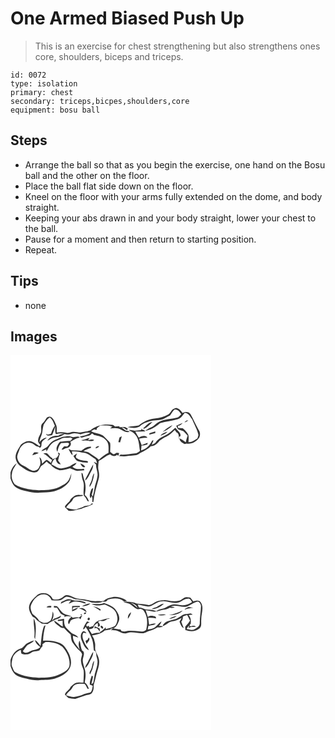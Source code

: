 # One Armed Biased Push Up
> This is an exercise for chest strengthening but also strengthens ones core, shoulders, biceps and triceps.

``` 
id: 0072 
type: isolation 
primary: chest 
secondary: triceps,bicpes,shoulders,core 
equipment: bosu ball 
``` 

## Steps

 - Arrange the ball so that as you begin the exercise, one hand on the Bosu ball and the other on the floor.
 - Place the ball flat side down on the floor.
 - Kneel on the floor with your arms fully extended on the dome, and body straight.
 - Keeping your abs drawn in and your body straight, lower your chest to the ball.
 - Pause for a moment and then return to starting position.
 - Repeat.

## Tips

 - none

## Images

<svg width="241pt" height="300" viewBox="0 0 241 225" xmlns="http://www.w3.org/2000/svg">
  <path fill="#FFF" d="M0 0h241v225H0v-77.03c1.15 3.52 2.63 7.08 5.25 9.77 3.05 2.68 7.08 3.81 10.9 4.87 6.2 1.46 12.51 3.16 18.93 2.44 5.62-.72 11.39-.09 16.9-1.6 6.56-1.62 13.02-4.86 17.33-10.19 2.67-3.21 3.44-7.45 3.78-11.49-1.43 4.27-2.74 9.02-6.49 11.89-2.72 2.02-5.78 3.54-8.84 4.98-7.44 3.34-15.77 3.32-23.76 3.47-9.86-.71-20.29-1.57-28.85-6.99-2.64-3.68-4.76-8.46-3.39-13.07.38-4.66 3.64-8.22 5.62-12.25-3.84 2.56-6.06 6.77-7.38 11.08V0m198.51 63.34c-1.73.91-3.94 1.25-5.08 2.98-1.39 1.8-2.38 4.07-4.51 5.13-4.66 2.42-9.78 4.12-15.03 4.5-7.34.79-14.39 3.63-19.98 8.48-4.5 1.03-9.24.83-13.72 2.1 5.31.69 12 2.25 16.19-2.07 3.44-3.17 8.11-4.23 12.46-5.49 5.22-1.48 11.09-.32 15.96-3.1 2.2-1.23 4.54-2.2 6.71-3.49 1.77-2.39 3.09-5.13 5.45-7.06 3.94-.46 6.16 2.76 7.92 5.74-1.57 1.4-2.83 3.38-4.95 3.96-7.19 1.92-15.07 1.46-21.74 5.12-3.47 1.73-5.79 5.14-9.44 6.57-2.59 1.03-4.97 2.51-7.21 4.17 6.83-1.01 12.91-4.87 18.05-9.32 6.97-1.94 14.22-2.79 21.21-4.71 3.92-.89 5.91-4.72 8.28-7.58 4.73 0 6.46 4.69 8.95 7.83 2.44 6.34 6.26 12.21 7.51 18.98-.3 1.31-.8 2.56-1.23 3.83-3.35 1.84-6.7 4.78-10.72 4.48.09-2.94.61-5.99-.26-8.86a22.294 22.294 0 0 0-6.68-7.82c-1.87-.05-3.73-.16-5.59-.25-.1-.87-.19-1.75-.26-2.63 2.4-.25 4.33-1.66 5.74-3.54-2.59 1.05-5.08 2.33-7.65 3.44.7 1.39 1.14 2.95 2.24 4.1 1.88 1.4 4.42 1.33 6.43 2.48 1.83 1.67 3.39 3.61 5.05 5.45-.92 2.6-1.93 5.19-2.26 7.95-2.31-1.89-4.74-3.68-7.51-4.84.04 3.74 3.6 5.3 6.35 6.89.44-.16 1.32-.47 1.77-.63 6.15 1.28 12.06-2.16 15.53-7.09 1.31-2.93 1.38-6.3-.51-9.01-3.7-6.15-6.36-12.85-9.91-19.08-2.02-3.43-6.64-3.18-9.77-1.55-1.72-3.06-4.16-5.58-7.79-6.06M42.9 75.87c-1.3 2.32-2.94 4.38-4.76 6.31-2.73 3.03-.39 7.36-1.64 10.86-1.16 2.98-3.2 5.65-3.42 8.94-.47 2.34 1.44 4.15 2.68 5.87-.37.51-.74 1.01-1.11 1.52-2.75-2.08-5.59-4.09-8.77-5.46-4.6-2.29-9.79.72-13.37 3.57-2.68 4.91-6.72 9.68-6.43 15.62.53 3.94 2.32 7.91 5.9 9.96 5.61 3.98 12.32 9.34 19.59 7.19 2.55-1.42 3.53-4.52 4.94-6.93 2.39-1.77 4.71-3.63 6.85-5.7 1.55 1.54 3.24 2.93 5.15 4.01 2.38 3.59 6.57 5.14 10.41 6.62 4.23-.17 8.41-1.25 12.46-2.48 2.86 1.09 5.6 2.55 8.6 3.22 2.9-.06 5.78-.54 8.67-.77-.14-.49-.41-1.47-.55-1.95-4.73.66-9.92 1.13-13.77-2.28 1.77-1.43 4.16-2.42 4.91-4.77-2.93.72-5.41 2.44-7.91 4.04-3.01 1.17-6.19 1.94-9.37 2.52-4.79.83-8.63-2.71-12.76-4.44.84-2.98 2.28-5.77 4.77-7.7.79 3.35 1.99 7.67 6.32 7.34-.99-1.49-2.08-2.92-3.18-4.32.54-2.88 1.22-5.73 2.19-8.49-.62-.38-1.87-1.16-2.49-1.55.33 1.02.67 2.04 1.01 3.06-.75 1.12-1.49 2.24-2.22 3.37-1.83.64-3.64 1.35-5.47 2.01l.26-1.29c-2.8-1.13-4.24-3.85-6.4-5.75-1.39-1.07-3.1-.14-4.59.07 4.2 1.56 6.66 5.48 10.47 7.66-.35.89-1.05 2.67-1.39 3.57-1.69-1.21-3.04-3.04-5.05-3.7-2.15 1.12-3.74 3.03-5.44 4.71-.37-2.85-.57-6.21-3.26-7.92.85 3.69 2.18 7.72-.03 11.24-.99 3.69-5.05 5.64-8.62 4.91-3.87-1.39-6.99-4.21-10.7-5.94-4.19-1.79-7.06-6.04-7.39-10.54.28-2.94 1.71-5.62 2.65-8.38 1.97-5.54 8.3-10.33 14.26-8.08 3.29.69 5.18 4.33 8.67 4.28.39.32 1.17.95 1.56 1.26 2.67-.84 1.79-3.74 2.28-5.86.82-3.03 4.04-4.25 6.08-6.34-3.69.39-6.79 2.57-8.69 5.71.15-2.72 1.05-5.28 2.11-7.76 1.79-4.32 1.43-9.16 2.88-13.55 2.17-3.09 3.92-6.66 7.3-8.62 3.48 2.27 4.52 6.4 6.12 9.96-2.09 2.88-3.53 6.16-4.54 9.56-1.26.4-2.52.79-3.78 1.19-.57-.26-1.72-.78-2.3-1.03 1.29 3.35 4.63 1.88 7.35 1.59 1.51-3.4 2.75-6.9 3.76-10.48.03 3.14-.34 6.38.76 9.4 3.22-.99 6.65-1.25 9.96-.56-2.46.48-5.08.73-7.08 2.41-5.1-.46-10.54 1.32-13.17 5.99 2.98-1.23 5.55-3.61 8.88-3.86 4.22-.27 8.47-1.52 11.83-4.15 2.86 1.05 5.79.5 8.58-.45 3.52-1.21 7.14-.09 10.59.75 3.83-1.4 7.93-2.9 12.05-1.72-3.67 2.5-8.51 3.3-12.84 4.36 1.52 2.58 4.24.49 6.38 0 2.59-1.09 6.12-.69 7.66-3.46 1.32-.6 2 .94 2.93 1.57 5.21 1.17 11.16 2.04 14.58 6.64 3.86 3.92 2.65 9.85 2.82 14.82-4.35 2.12-8.13 5.15-11.68 8.41-2.88-3.54-7.31-5.04-10.71-7.94-2.09-1.88-5.01-1.88-7.62-2.42 2.56-2.04 5.71-2.89 8.71-4.02.13-.29.4-.88.53-1.17-4.43-1-8.36 2.16-11.77 4.56-3.96-.3-7.94-.04-11.89-.45-1.18-.6-2.37-1.19-3.57-1.75 1.14 2.82 2.75 5.44 4.7 7.78.24-1.62-.23-3.16-.79-4.66 5.04-.55 9.97.88 14.9 1.66 4.86.83 8.42 4.48 12.52 6.9 2.09 1.02 2.17 3.7 3.09 5.54-1.36-.56-2.72-1.12-4.08-1.69.62 1.27 1.7 2.2 2.68 3.18-.37 4.72 2.45 9.04 1.73 13.74-.45 5.5-3.21 10.49-3.72 15.98-.39 2.98-1.32 5.85-1.74 8.83-.49-.69-.98-1.38-1.46-2.06.75-2.7 1.48-5.4 1.81-8.19-1.33.29-2.17 1.05-2.5 2.28-.97 3.22-2.95 7.07-.36 10.07l.73-2.83c1.6 2.07 1.1 4.6.93 7.03l1.32.48c.92-9.36 3.78-18.38 6.27-27.41 1.06-3.46.88-7.14.05-10.63-1.03-3.81-.19-7.75.16-11.59 4.92-2.09 8.55-6.4 13.77-7.9 2.42 2.13 5.77 3.18 8.3.5l1.31 1.49c.44-1.11.8-2.24 1.14-3.37-.79-.09-2.37-.26-3.15-.35-1.3.73-2.66 2.12-4.28 1.41-1.18-.81-2.23-1.78-3.32-2.7-.11-3.49.5-7.07-.08-10.52-1.89-2.72-4.53-4.78-6.75-7.21-4.19-4.71-11.25-3.55-16.2-7.03 1.48-.67 2.8-1.76 4.39-2.19.37.15 1.13.45 1.51.61l1.13-.25c-.09-.47-.15-.95-.19-1.43 1.48-1.18 2.97-2.35 4.45-3.54 4.81.15 9.82-.54 14.34 1.54-.65.51-1.94 1.54-2.59 2.05 3.12-.24 6.3-.88 9.4-.02 4.77 1.12 8.82 6.12 14.06 3.98-1.43-.99-3.15-1.15-4.81-1.38-1.63-1.21-3.24-2.45-4.77-3.77 2.03.19 3.78 1.16 5.2 2.59 1.05 1.06 3.34-1.25.84-1.93-2.29-2.09-6-.96-8.9-1.04l.08-1.16c-1.78.17-3.56.32-5.34.45-1.06-.75-1.95-1.96-3.35-2.03-9.07-1.43-19.03.34-26.09 6.51-1.31.43-2.61.87-3.9 1.32-2.8.13-5.49.95-8.24 1.38-2.97-.24-5.9-1.09-8.9-.84-2.68.04-5.13 2.02-7.83 1.13-3.84-.93-7.82-1.2-11.68-.24-.04-3.18.68-6.58-.84-9.54-1.37-2.88-2.21-6.18-4.77-8.3-1.87-1.92-5.56-1.66-6.91.75m165.98 5.01c1.55-.71 3.05-1.54 4.44-2.54-2-.21-3.62.71-4.44 2.54m-49.75 6.95l1.2.56c3.82-1.85 7.05-5.08 9.95-8.19-4.8.46-7.73 4.98-11.15 7.63m23.64 4.1c4.39-1.71 8.7-4.2 11.63-7.98-4.31 1.95-8.12 4.85-11.63 7.98m-26.05-4.4l.08 2.39c-2.59.27-5.16.71-7.75.8-2.36-.29-4.66-1.15-7.07-.73 2.43 1.62 5.45 2.43 7.22 4.92 5.18 5.28 4.93 13.16 6.16 19.95-1.8 1.53-3.86 2.94-6.3 3.1-5.6.56-11.16 1.88-16.83 1.29-.7.63-1.4 1.28-2.09 1.93 3.64.19 7.32.52 10.93-.16 4.28-.8 8.95-.08 12.84-2.38 4.84-3.07 10.45-4.99 14.46-9.25 4.48-.15 8.01-3.15 10.48-6.65 2.53-1.87 5.14-3.64 8.06-4.85 4.03-1.76 7.11-4.91 10.15-7.98.69.92 1.37 1.84 2.05 2.77 3.56 1.41 2.61 5.5 3.3 8.51.34-1.38-.9-3.91 1.49-3.93.76-2.56-1.01-4.39-2.49-6.21-1.31-1.18-2.42-2.54-3.59-3.84-3.6 2.59-6.4 6.26-10.47 8.19-4.74 2.38-9.94 4.62-13.05 9.15-1.09 1.64-3.08 2.14-4.77 2.89.69-1.66 1.41-3.31 2.12-4.97-.43 0-1.29.01-1.72.01-2.48 5.62-7.2 10.32-13.26 11.87.19-1.94.4-3.88.55-5.82 2.39-.12 4.69-.75 6.99-1.35.12-.51.36-1.53.48-2.05-2.49.85-4.94 1.79-7.31 2.93-.96-2.6-1.97-5.17-3.05-7.72 3.25-.92 6.61-1.14 9.97-1.15-1.96-3.81-7.43-1.95-10.38-.2-1.46-2.42-2.84-4.88-4.16-7.37 4.03 0 8.06-.07 12.09-.14-1.17-1.33-2.67-2.05-4.49-2.16l-.64-1.79m17 4c-2.32.82-4.66 1.55-6.99 2.31-.07.42-.2 1.27-.27 1.69 2.43-.65 4.86-1.32 7.27-2.02-.01-.66-.01-1.32-.01-1.98m6.07 5.23c3.14-1.04 6.6-2.08 8.72-4.8-3.16 1.02-6.59 2.07-8.72 4.8m-113.76.86c-4.51-.1-8.35 2.44-12.41 4.02-3.6 1.41-6.25 4.37-8.59 7.34-2.1 2.77-6.15 3.18-7.9 6.34 2.01-.46 3.88-1.3 5.74-2.17.08.65.25 1.96.33 2.62 1.83-3.01 3-6.48 5.64-8.92 3.05-3.45 7.79-4.29 11.71-6.37 3.46-2.18 7.67-.86 11.47-1.69.81.44 1.62.87 2.43 1.32-.9.94-1.81 1.89-2.71 2.84-4.13-.27-8.19.7-12.31.85-2.79 3.42-5.88 7.91-3.17 12.33.81-3.78 1.72-7.63 4.5-10.51 2.81-.17 5.63-.48 8.46-.33 2.65 1.05-.22 3.03-1.03 4.32-1.31-.02-2.62-.03-3.93-.05-1.1 1.22-2.24 2.43-2.99 3.9 2.39.2 4.21-1.96 6.58-2.16 3.29-.56 5.94-3.99 3.88-7.17 3.47-2.13 6.91-4.42 11.02-5.1.03-.21.1-.63.13-.84-2.54-1.06-5.28.15-7.88.32-2.82-1.35-5.94-1.54-8.97-.89m64.78 1.23c-.5 1.85-.97 3.7-1.37 5.57.51.08 1.52.24 2.03.33.79-2.44 1.54-4.88 2.07-7.38-.91.49-1.82.99-2.73 1.48m-46.07 3.23c1.07.28 2.13.83 3.27.53 4.23-1.1 8.66 2.44 12.44-.78-2.45-1.16-5.09-.1-7.59.2.55-.64 1.63-1.92 2.18-2.56-3.54.51-6.69 2.45-10.3 2.61m17.34 9.8c1.73-.56 3.5-1.21 4.54-2.84-1.87.34-4.39.36-4.54 2.84m-73.88 4.9c-.74 1.12-1.48 2.25-2.19 3.4 2.6-.82 5.18-1.66 7.7-2.69-1.66-1.07-3.64-.78-5.51-.71m47.34 4.16c1.4 2.73 3.03 5.79 6.25 6.63 3.58.98 7.39 1.7 11.1 1.44-.04-.43-.13-1.28-.18-1.7-4.48-.96-9.72-.52-13.41-3.68-2.03-1.6.16-3.8.49-5.68-1.44.95-2.85 1.96-4.25 2.99m8.28 9.06c.88 2.13 3.13 6.04 5.82 4.01-1.25-2.16-3.59-3.19-5.82-4.01m6.95 16.93c-.72 1.09-1.03 2.36-1.2 3.64 2.12-1.79 3.69-4.11 4.88-6.61 2-4.06 5.01-8.03 4.72-12.79-3.24 5-5.35 10.65-8.4 15.76m-5.62-5.65c.14 3.52.7 7 2.03 10.28 2.1 5.56-.59 11.72.89 17.24 1.94 1.67 3.1 3.96 4.18 6.23.47.16 1.42.47 1.89.62-1.01-3-2.4-5.95-5.06-7.83 1.24-6.04 1.7-12.52-.7-18.35-.65-2.45-1.27-4.9-1.84-7.36l-1.39-.83m11.9 9.77c-.75 2.38-2.84 4.5-2.02 7.16 3.3-4.88 4.76-10.75 5.4-16.54-2.3 2.6-2.13 6.3-3.38 9.38m-25.06 22.29c-1.35 3.59-5.47 5.19-6.79 8.88 1.42 1.41 2.81 2.86 4.2 4.31 5.32 1.56 10.15-1.62 15.35-2.05 4.52-2.28 9.62-3.09 14.01-5.67-.29-.48-.58-.95-.87-1.42-1.67 3.5-5.85 3.11-9.07 3.78-2.18 1.23-4.43 2.42-6.94 2.69-4.79 2.75-10.26.8-15.08-.76 1.82-4.13 6.32-6.08 8.17-10.22 2.6-4.21 7.89-2.77 11.82-4.04.57-2.02-2.75-.57-3.79-1.03-4.53-.63-8.26 2.26-11.01 5.53z"/>
  <g fill="#333">
    <path d="M198.51 63.34c3.63.48 6.07 3 7.79 6.06 3.13-1.63 7.75-1.88 9.77 1.55 3.55 6.23 6.21 12.93 9.91 19.08 1.89 2.71 1.82 6.08.51 9.01-3.47 4.93-9.38 8.37-15.53 7.09-.45.16-1.33.47-1.77.63-2.75-1.59-6.31-3.15-6.35-6.89 2.77 1.16 5.2 2.95 7.51 4.84.33-2.76 1.34-5.35 2.26-7.95-1.66-1.84-3.22-3.78-5.05-5.45-2.01-1.15-4.55-1.08-6.43-2.48-1.1-1.15-1.54-2.71-2.24-4.1 2.57-1.11 5.06-2.39 7.65-3.44-1.41 1.88-3.34 3.29-5.74 3.54.07.88.16 1.76.26 2.63 1.86.09 3.72.2 5.59.25 2.8 2.05 5.1 4.73 6.68 7.82.87 2.87.35 5.92.26 8.86 4.02.3 7.37-2.64 10.72-4.48.43-1.27.93-2.52 1.23-3.83-1.25-6.77-5.07-12.64-7.51-18.98-2.49-3.14-4.22-7.83-8.95-7.83-2.37 2.86-4.36 6.69-8.28 7.58-6.99 1.92-14.24 2.77-21.21 4.71-5.14 4.45-11.22 8.31-18.05 9.32 2.24-1.66 4.62-3.14 7.21-4.17 3.65-1.43 5.97-4.84 9.44-6.57 6.67-3.66 14.55-3.2 21.74-5.12 2.12-.58 3.38-2.56 4.95-3.96-1.76-2.98-3.98-6.2-7.92-5.74-2.36 1.93-3.68 4.67-5.45 7.06-2.17 1.29-4.51 2.26-6.71 3.49-4.87 2.78-10.74 1.62-15.96 3.1-4.35 1.26-9.02 2.32-12.46 5.49-4.19 4.32-10.88 2.76-16.19 2.07 4.48-1.27 9.22-1.07 13.72-2.1 5.59-4.85 12.64-7.69 19.98-8.48 5.25-.38 10.37-2.08 15.03-4.5 2.13-1.06 3.12-3.33 4.51-5.13 1.14-1.73 3.35-2.07 5.08-2.98zM42.9 75.87c1.35-2.41 5.04-2.67 6.91-.75 2.56 2.12 3.4 5.42 4.77 8.3 1.52 2.96.8 6.36.84 9.54 3.86-.96 7.84-.69 11.68.24 2.7.89 5.15-1.09 7.83-1.13 3-.25 5.93.6 8.9.84 2.75-.43 5.44-1.25 8.24-1.38 1.29-.45 2.59-.89 3.9-1.32 7.06-6.17 17.02-7.94 26.09-6.51 1.4.07 2.29 1.28 3.35 2.03 1.78-.13 3.56-.28 5.34-.45l-.08 1.16c2.9.08 6.61-1.05 8.9 1.04 2.5.68.21 2.99-.84 1.93-1.42-1.43-3.17-2.4-5.2-2.59 1.53 1.32 3.14 2.56 4.77 3.77 1.66.23 3.38.39 4.81 1.38-5.24 2.14-9.29-2.86-14.06-3.98-3.1-.86-6.28-.22-9.4.02.65-.51 1.94-1.54 2.59-2.05-4.52-2.08-9.53-1.39-14.34-1.54-1.48 1.19-2.97 2.36-4.45 3.54.04.48.1.96.19 1.43l-1.13.25c-.38-.16-1.14-.46-1.51-.61-1.59.43-2.91 1.52-4.39 2.19 4.95 3.48 12.01 2.32 16.2 7.03 2.22 2.43 4.86 4.49 6.75 7.21.58 3.45-.03 7.03.08 10.52 1.09.92 2.14 1.89 3.32 2.7 1.62.71 2.98-.68 4.28-1.41.78.09 2.36.26 3.15.35-.34 1.13-.7 2.26-1.14 3.37l-1.31-1.49c-2.53 2.68-5.88 1.63-8.3-.5-5.22 1.5-8.85 5.81-13.77 7.9-.35 3.84-1.19 7.78-.16 11.59.83 3.49 1.01 7.17-.05 10.63-2.49 9.03-5.35 18.05-6.27 27.41l-1.32-.48c.17-2.43.67-4.96-.93-7.03l-.73 2.83c-2.59-3-.61-6.85.36-10.07.33-1.23 1.17-1.99 2.5-2.28-.33 2.79-1.06 5.49-1.81 8.19.48.68.97 1.37 1.46 2.06.42-2.98 1.35-5.85 1.74-8.83.51-5.49 3.27-10.48 3.72-15.98.72-4.7-2.1-9.02-1.73-13.74-.98-.98-2.06-1.91-2.68-3.18 1.36.57 2.72 1.13 4.08 1.69-.92-1.84-1-4.52-3.09-5.54-4.1-2.42-7.66-6.07-12.52-6.9-4.93-.78-9.86-2.21-14.9-1.66.56 1.5 1.03 3.04.79 4.66-1.95-2.34-3.56-4.96-4.7-7.78 1.2.56 2.39 1.15 3.57 1.75 3.95.41 7.93.15 11.89.45 3.41-2.4 7.34-5.56 11.77-4.56-.13.29-.4.88-.53 1.17-3 1.13-6.15 1.98-8.71 4.02 2.61.54 5.53.54 7.62 2.42 3.4 2.9 7.83 4.4 10.71 7.94 3.55-3.26 7.33-6.29 11.68-8.41-.17-4.97 1.04-10.9-2.82-14.82-3.42-4.6-9.37-5.47-14.58-6.64-.93-.63-1.61-2.17-2.93-1.57-1.54 2.77-5.07 2.37-7.66 3.46-2.14.49-4.86 2.58-6.38 0 4.33-1.06 9.17-1.86 12.84-4.36-4.12-1.18-8.22.32-12.05 1.72-3.45-.84-7.07-1.96-10.59-.75-2.79.95-5.72 1.5-8.58.45-3.36 2.63-7.61 3.88-11.83 4.15-3.33.25-5.9 2.63-8.88 3.86 2.63-4.67 8.07-6.45 13.17-5.99 2-1.68 4.62-1.93 7.08-2.41-3.31-.69-6.74-.43-9.96.56-1.1-3.02-.73-6.26-.76-9.4a77.86 77.86 0 0 1-3.76 10.48c-2.72.29-6.06 1.76-7.35-1.59.58.25 1.73.77 2.3 1.03 1.26-.4 2.52-.79 3.78-1.19 1.01-3.4 2.45-6.68 4.54-9.56-1.6-3.56-2.64-7.69-6.12-9.96-3.38 1.96-5.13 5.53-7.3 8.62-1.45 4.39-1.09 9.23-2.88 13.55-1.06 2.48-1.96 5.04-2.11 7.76 1.9-3.14 5-5.32 8.69-5.71-2.04 2.09-5.26 3.31-6.08 6.34-.49 2.12.39 5.02-2.28 5.86-.39-.31-1.17-.94-1.56-1.26-3.49.05-5.38-3.59-8.67-4.28-5.96-2.25-12.29 2.54-14.26 8.08-.94 2.76-2.37 5.44-2.65 8.38.33 4.5 3.2 8.75 7.39 10.54 3.71 1.73 6.83 4.55 10.7 5.94 3.57.73 7.63-1.22 8.62-4.91 2.21-3.52.88-7.55.03-11.24 2.69 1.71 2.89 5.07 3.26 7.92 1.7-1.68 3.29-3.59 5.44-4.71 2.01.66 3.36 2.49 5.05 3.7.34-.9 1.04-2.68 1.39-3.57-3.81-2.18-6.27-6.1-10.47-7.66 1.49-.21 3.2-1.14 4.59-.07 2.16 1.9 3.6 4.62 6.4 5.75l-.26 1.29c1.83-.66 3.64-1.37 5.47-2.01.73-1.13 1.47-2.25 2.22-3.37-.34-1.02-.68-2.04-1.01-3.06.62.39 1.87 1.17 2.49 1.55-.97 2.76-1.65 5.61-2.19 8.49 1.1 1.4 2.19 2.83 3.18 4.32-4.33.33-5.53-3.99-6.32-7.34-2.49 1.93-3.93 4.72-4.77 7.7 4.13 1.73 7.97 5.27 12.76 4.44 3.18-.58 6.36-1.35 9.37-2.52 2.5-1.6 4.98-3.32 7.91-4.04-.75 2.35-3.14 3.34-4.91 4.77 3.85 3.41 9.04 2.94 13.77 2.28.14.48.41 1.46.55 1.95-2.89.23-5.77.71-8.67.77-3-.67-5.74-2.13-8.6-3.22-4.05 1.23-8.23 2.31-12.46 2.48-3.84-1.48-8.03-3.03-10.41-6.62-1.91-1.08-3.6-2.47-5.15-4.01-2.14 2.07-4.46 3.93-6.85 5.7-1.41 2.41-2.39 5.51-4.94 6.93-7.27 2.15-13.98-3.21-19.59-7.19-3.58-2.05-5.37-6.02-5.9-9.96-.29-5.94 3.75-10.71 6.43-15.62 3.58-2.85 8.77-5.86 13.37-3.57 3.18 1.37 6.02 3.38 8.77 5.46.37-.51.74-1.01 1.11-1.52-1.24-1.72-3.15-3.53-2.68-5.87.22-3.29 2.26-5.96 3.42-8.94 1.25-3.5-1.09-7.83 1.64-10.86 1.82-1.93 3.46-3.99 4.76-6.31z"/>
    <path d="M208.88 80.88c.82-1.83 2.44-2.75 4.44-2.54-1.39 1-2.89 1.83-4.44 2.54zM159.13 87.83c3.42-2.65 6.35-7.17 11.15-7.63-2.9 3.11-6.13 6.34-9.95 8.19l-1.2-.56zM182.77 91.93c3.51-3.13 7.32-6.03 11.63-7.98-2.93 3.78-7.24 6.27-11.63 7.98z"/>
    <path d="M156.72 87.53l.64 1.79c1.82.11 3.32.83 4.49 2.16-4.03.07-8.06.14-12.09.14 1.32 2.49 2.7 4.95 4.16 7.37 2.95-1.75 8.42-3.61 10.38.2-3.36.01-6.72.23-9.97 1.15 1.08 2.55 2.09 5.12 3.05 7.72 2.37-1.14 4.82-2.08 7.31-2.93-.12.52-.36 1.54-.48 2.05-2.3.6-4.6 1.23-6.99 1.35-.15 1.94-.36 3.88-.55 5.82 6.06-1.55 10.78-6.25 13.26-11.87.43 0 1.29-.01 1.72-.01-.71 1.66-1.43 3.31-2.12 4.97 1.69-.75 3.68-1.25 4.77-2.89 3.11-4.53 8.31-6.77 13.05-9.15 4.07-1.93 6.87-5.6 10.47-8.19 1.17 1.3 2.28 2.66 3.59 3.84 1.48 1.82 3.25 3.65 2.49 6.21-2.39.02-1.15 2.55-1.49 3.93-.69-3.01.26-7.1-3.3-8.51-.68-.93-1.36-1.85-2.05-2.77-3.04 3.07-6.12 6.22-10.15 7.98-2.92 1.21-5.53 2.98-8.06 4.85-2.47 3.5-6 6.5-10.48 6.65-4.01 4.26-9.62 6.18-14.46 9.25-3.89 2.3-8.56 1.58-12.84 2.38-3.61.68-7.29.35-10.93.16.69-.65 1.39-1.3 2.09-1.93 5.67.59 11.23-.73 16.83-1.29 2.44-.16 4.5-1.57 6.3-3.1-1.23-6.79-.98-14.67-6.16-19.95-1.77-2.49-4.79-3.3-7.22-4.92 2.41-.42 4.71.44 7.07.73 2.59-.09 5.16-.53 7.75-.8l-.08-2.39z"/>
    <path d="M173.72 91.53c0 .66 0 1.32.01 1.98-2.41.7-4.84 1.37-7.27 2.02.07-.42.2-1.27.27-1.69 2.33-.76 4.67-1.49 6.99-2.31zM179.79 96.76c2.13-2.73 5.56-3.78 8.72-4.8-2.12 2.72-5.58 3.76-8.72 4.8zM66.03 97.62c3.03-.65 6.15-.46 8.97.89 2.6-.17 5.34-1.38 7.88-.32-.03.21-.1.63-.13.84-4.11.68-7.55 2.97-11.02 5.1 2.06 3.18-.59 6.61-3.88 7.17-2.37.2-4.19 2.36-6.58 2.16.75-1.47 1.89-2.68 2.99-3.9 1.31.02 2.62.03 3.93.05.81-1.29 3.68-3.27 1.03-4.32-2.83-.15-5.65.16-8.46.33-2.78 2.88-3.69 6.73-4.5 10.51-2.71-4.42.38-8.91 3.17-12.33 4.12-.15 8.18-1.12 12.31-.85.9-.95 1.81-1.9 2.71-2.84-.81-.45-1.62-.88-2.43-1.32-3.8.83-8.01-.49-11.47 1.69-3.92 2.08-8.66 2.92-11.71 6.37-2.64 2.44-3.81 5.91-5.64 8.92-.08-.66-.25-1.97-.33-2.62-1.86.87-3.73 1.71-5.74 2.17 1.75-3.16 5.8-3.57 7.9-6.34 2.34-2.97 4.99-5.93 8.59-7.34 4.06-1.58 7.9-4.12 12.41-4.02zM130.81 98.85c.91-.49 1.82-.99 2.73-1.48-.53 2.5-1.28 4.94-2.07 7.38-.51-.09-1.52-.25-2.03-.33.4-1.87.87-3.72 1.37-5.57zM84.74 102.08c3.61-.16 6.76-2.1 10.3-2.61-.55.64-1.63 1.92-2.18 2.56 2.5-.3 5.14-1.36 7.59-.2-3.78 3.22-8.21-.32-12.44.78-1.14.3-2.2-.25-3.27-.53zM102.08 111.88c.15-2.48 2.67-2.5 4.54-2.84-1.04 1.63-2.81 2.28-4.54 2.84zM28.2 116.78c1.87-.07 3.85-.36 5.51.71-2.52 1.03-5.1 1.87-7.7 2.69.71-1.15 1.45-2.28 2.19-3.4zM75.54 120.94c1.4-1.03 2.81-2.04 4.25-2.99-.33 1.88-2.52 4.08-.49 5.68 3.69 3.16 8.93 2.72 13.41 3.68.05.42.14 1.27.18 1.7-3.71.26-7.52-.46-11.1-1.44-3.22-.84-4.85-3.9-6.25-6.63zM0 140.88c1.32-4.31 3.54-8.52 7.38-11.08-1.98 4.03-5.24 7.59-5.62 12.25-1.37 4.61.75 9.39 3.39 13.07 8.56 5.42 18.99 6.28 28.85 6.99 7.99-.15 16.32-.13 23.76-3.47 3.06-1.44 6.12-2.96 8.84-4.98 3.75-2.87 5.06-7.62 6.49-11.89-.34 4.04-1.11 8.28-3.78 11.49-4.31 5.33-10.77 8.57-17.33 10.19-5.51 1.51-11.28.88-16.9 1.6-6.42.72-12.73-.98-18.93-2.44-3.82-1.06-7.85-2.19-10.9-4.87-2.62-2.69-4.1-6.25-5.25-9.77v-7.09zM83.82 130c2.23.82 4.57 1.85 5.82 4.01-2.69 2.03-4.94-1.88-5.82-4.01zM90.77 146.93c3.05-5.11 5.16-10.76 8.4-15.76.29 4.76-2.72 8.73-4.72 12.79-1.19 2.5-2.76 4.82-4.88 6.61.17-1.28.48-2.55 1.2-3.64zM85.15 141.28l1.39.83c.57 2.46 1.19 4.91 1.84 7.36 2.4 5.83 1.94 12.31.7 18.35 2.66 1.88 4.05 4.83 5.06 7.83-.47-.15-1.42-.46-1.89-.62-1.08-2.27-2.24-4.56-4.18-6.23-1.48-5.52 1.21-11.68-.89-17.24-1.33-3.28-1.89-6.76-2.03-10.28zM97.05 151.05c1.25-3.08 1.08-6.78 3.38-9.38-.64 5.79-2.1 11.66-5.4 16.54-.82-2.66 1.27-4.78 2.02-7.16z"/>
    <path d="M71.99 173.34c2.75-3.27 6.48-6.16 11.01-5.53 1.04.46 4.36-.99 3.79 1.03-3.93 1.27-9.22-.17-11.82 4.04-1.85 4.14-6.35 6.09-8.17 10.22 4.82 1.56 10.29 3.51 15.08.76 2.51-.27 4.76-1.46 6.94-2.69 3.22-.67 7.4-.28 9.07-3.78.29.47.58.94.87 1.42-4.39 2.58-9.49 3.39-14.01 5.67-5.2.43-10.03 3.61-15.35 2.05-1.39-1.45-2.78-2.9-4.2-4.31 1.32-3.69 5.44-5.29 6.79-8.88z"/>
  </g>
</svg>

<svg width="241pt" height="300" viewBox="0 0 241 225" xmlns="http://www.w3.org/2000/svg">
  <g fill="#FFF">
    <path d="M0 0h241v225H0v-77.08c1.24 3.73 2.79 7.61 5.79 10.29 3.28 2.48 7.34 3.59 11.26 4.61 5.9 1.35 11.92 2.94 18.02 2.22 6.07-.76 12.32-.05 18.21-1.98 6.64-2.03 13.44-5.47 17.22-11.55 3.74-5.86 2.04-13.47-.88-19.31-2.52-4.46-5.26-9.41-10.2-11.54-6.36-2.79-13.47-3.72-20.35-2.87.19-6.32 1.26-12.55 2.96-18.63l-1.8.96c-3.03 7.65-3.07 15.99-4.2 24.05-1.81-2.77-3.9-5.38-6.6-7.35.43 3.85 3.58 6.28 6.42 8.46-3.22 3.64-8.42 2.95-12.42 5.16-2.69 1.41-6.63 3.07-8.61-.24 1.9-2.21 3.19-4.91 5.23-7 2.8-1.87 6.27-2.84 8.25-5.76-2.75.7-5.36 1.83-7.91 3.08-3.32 1.59-4.71 5.68-8.4 6.69-6.18 2.04-10.26 7.63-11.99 13.7V0m31.96 62.94c-3.28 3.42-7.4 6.34-8.95 11.03-2.26 5.35.56 11.12 3.97 15.25 1.77.21 2.77 1.69 3.9 2.88 1.78 2.13 4.32 3.37 6.56 4.94 2.32.35 4.66.54 7 .66 2.7-2.37 6.08-3.6 9.17-5.32 2.68-.9 6.55-1.44 7.02-4.86-2.66 1.38-5.19 3.08-8.18 3.69-.98.85-1.97 1.69-2.97 2.53 1.95-3.41 3.04-7.44 1.13-11.14-.45 3.84-.59 7.77-2.74 11.14-1.87 1.01-3.62 2.66-5.9 2.5-2.84.38-5.26-1.25-7.6-2.56-1.77-3.51-5.03-5.85-8.05-8.21-1.44-3.57-3.31-7.65-1.33-11.41 2.65-6.28 8.49-13.04 16.03-11.95 3.97.42 6.81 3.63 8.35 7.08 3.35.21 6.73.37 10.07.01 2.91-.72 4.77-3.47 7.55-4.38 4.66-.13 8.52 3.12 13.13 3.33 5.96 1.1 12.05 1.74 17.78 3.83 4.12-.38 9 1.29 12.58-1.21 2.5.46 5.05.12 6.27-2.39 6.26-2.07 14.12-2.6 19.35 2.09.92-.04 2.78-.13 3.7-.17-4.06-4.08-10.35-5.23-15.9-5.21-4.05.99-8.73 1.48-11.71 4.71-1.3.27-2.6.62-3.94.5-5.06-.31-10.3.51-15.18-1.23-5.88-2.05-12.57-.74-18.1-3.91-3.39-1.56-8.17-3.69-11.26-.49-3.44 3.32-8.55 4.62-13.09 2.94-3.06-7.07-12.62-9.18-18.66-4.67m170.81 6.71c-4.66 1.16-9.53.76-14.18-.2-4.14-.95-8.38-.03-12.42.94-4 1.3-7.32 5.68-11.89 4.28-4.23-1.13-8.62-.97-12.92-1.49-4.97-2.51-10.68-2.49-16.11-2.09 3.42 1.46 7.48 1.61 10.36 4.22 3.05 2.11 6.29 6.09 10.37 4.05 1.63.78 3.61 1.34 4.34 3.2 4.48 6.47 4.15 14.8 2.47 22.14-2.41 2.65-6.45 2.21-9.65 1.69-5.36-.46-10.9-1.17-16.17.31-1.32.02-2.59-.35-3.87-.6-.26-.44-.76-1.32-1.02-1.76-2.99-.1-5.88-.91-8.79-1.55 3.97-1.14 5.37-5.39 6.79-8.82 1.78-5.32-1.53-10.5-4.7-14.52-3.56-3.69-8.57-5.26-13.22-7.07-4.65 2.32-9.83 1.04-14.77 1.11 4.57 2.96 10.66 1.86 15.7.75 5.77 2.49 13.15 5.33 14.46 12.31 1.43 4.32.94 9.3-1.79 13.02-3.23 2.55-7.49 3.02-11.31 4.23l-.28-2.09c-2.13 2.21-4.26 4.5-7.09 5.82l.8.46c-3.47.17-7.01.37-10.26 1.73-.6-1.12-1.33-2.16-2.05-3.21-.49-.87-.93-1.76-1.41-2.63 2.31-.36 5.61-.3 5.81-3.38 1.35-1.55 2.68-3.25 4.75-3.85.08 1.49.14 2.98.2 4.47.61-.35 1.83-1.07 2.44-1.43-.08-1.87-1.03-3.36-2.41-4.55l2.22-1.31c3.17.66 6.49.21 8.8-2.23.84-.09 2.53-.28 3.37-.37-3.93-1.04-7.6 1.62-11.49 1.89-4.05.31-7.13 3.52-8.67 7.08-1.62.46-3.23.95-4.83 1.46-.04-.47-.14-1.41-.18-1.88-.6.25-1.79.75-2.38 1-2.29-2.15 1.14-4.62 3.26-5.08-1.06-.42-2.11-.84-3.16-1.28-2.07 2.9-3.87 6.04-4.93 9.46 1.93.48 2.26-1.69 3.15-2.84 3.21 4.71 5.98 9.78 7.88 15.17 1.47 4.24 1.45 8.75 2.03 13.14 3.82 1 2.42 5.71 3.58 8.54 2.46 6.76-.83 13.56-2.47 20.07-.47 3.58-1.28 7.1-1.86 10.67-.54.29-1.63.88-2.18 1.17.4-3.1 1.81-6.07 1.86-9.2-.36-.26-1.07-.8-1.42-1.07-1.12 3.55-2.67 7.12-2.34 10.94 1.25.31 2.5.71 3.56 1.46-.51 2.55-.83 5.25-2.34 7.46-2.54 1.13-5.42 1.12-7.94 2.3a37.943 37.943 0 0 1-12.46 3.54c-3.18-.1-6.22-1.17-9.23-2.12 1.56-3.97 5.94-5.65 7.67-9.51 2.88-5.07 9.41-4.3 14.35-4.05 1.72 1.42 2.45 3.6 3.46 5.51.47.13 1.42.38 1.89.51-1.07-2.95-2.45-5.87-5.09-7.74 1.11-5.5 1.65-11.33-.14-16.75-1.23-4.34-3.27-8.97-1.6-13.49.8-2.69 1.88-6.9-1.51-8.25-1.66-3.79-1.49-8.03-2.95-11.85-1.89 3.74-.87 7.66.28 11.4-3.2-5.45-9.12-10.2-8.09-17.16 2.11.79 4.19 1.68 6.35 2.33-1.63-3.89-6.43-3.73-9.06-6.51-2.05-1.9-4.22-3.71-5.99-5.89-2.17-3.01-2.04-6.9-2.03-10.43-2.51.49-5.01 1.05-7.54 1.44 0 .37 0 1.11.01 1.49 1.91-.12 3.82-.26 5.71-.52.02 2.42.09 4.84.23 7.26-3.6-2.27-6.69-5.27-10.38-7.4.61 3.67 4.39 5.06 6.81 7.35 1.32 1.37 3.09 1.82 4.94 1.49 2.76 2.58 5.12 5.57 8.08 7.94.65 3.56.46 7.64 2.97 10.53 2.05 2.6 3.82 5.46 6.33 7.67 1.7 1.64 3.9 3.1 4.46 5.54-.5 2.94-1.85 5.81-1.25 8.85.21 3.73 2.19 7 3.08 10.57.53 4.87-.15 9.76-.26 14.64-1.52-.11-3.03-.2-4.54-.26-4.51-.64-8.19 2.3-10.96 5.49-1.25 3.66-5.52 5.17-6.8 8.92 1.4 1.38 2.74 2.82 4.13 4.21 2.79.5 5.59 1.2 8.44 1.1 4.42-1.52 8.78-3.21 13.26-4.51 2.57-.68 6.09-.69 7.25-3.62 1.62-2.5 1.64-5.47 1.51-8.34 1.38-4.69 2.44-9.46 3.6-14.2 1.58-5.51 3.97-11.17 2.67-17-.51-3.47-2.59-6.34-3.82-9.55-1.36-3.17-.12-6.67-.85-9.95-.39-1.71-.92-3.39-1.31-5.1-.76-1.28-1.51-2.55-2.27-3.82 5.43-.99 11.14-2.25 15.38-6.04 2.28-.29 4.55-.64 6.8-1.14.04-.26.13-.77.18-1.03.76-.03 2.29-.1 3.05-.14-1.06.61-2.1 1.24-3.13 1.91 2.92.17 6.01-.21 8.75 1.1 3.44 1.25 7.01 3.89 10.82 2.45 6-2.19 12.31.33 18.45.22 3.56-.03 6.34-2.72 9.79-3.3 3.1-.67 5.88-2.21 8.59-3.8 2.2.28 4.38-.05 6.48-.76-1.45-1.13-3.26-1.18-5-.92 1.46-1.57 2.61-3.4 3.25-5.46-3.01 1.88-5.08 4.85-7.84 7.03-2.59 1.71-5.73 2.25-8.75 2.62.31-1.39.6-2.79.88-4.2 2.99-.9 6.48-.66 8.96-2.83-2.74-.08-5.54.14-7.99 1.48-.65-2.75-.79-5.59-1.32-8.36 3.24-.23 6.5-.08 9.68.57-.2-.51-.61-1.52-.82-2.03-3.03-.92-6.44-1.83-9.14.45-.97-2.72-1.81-5.48-2.67-8.23 3.27.57 6.54 1.18 9.8 1.79 4.13.48 7.87-1.75 11.87-2.31 2.65-.4 5.14-1.39 7.51-2.6 1.92.7 3.95.48 5.72-.56-1.19-.18-3.57-.52-4.76-.69 6.18-2.57 12.43 1.44 18.66.15 4.91-1.52 8.88-5.42 14.03-6.22 2.17.93 3.35 3.22 3.55 5.48-.1 6.68-1.54 13.27-1.47 19.96.38 3.81-3.21 6.35-6.21 7.88-2.98 1.88-6.43.12-9.55-.26.72-1.65 1.82-3 3.3-4.02-.28.84-.83 2.52-1.11 3.37 2.2-2.91 6.14-1.61 9.22-2.05-1.78-2.08-4.6-1.17-6.81-.53-.42-.42-.83-.85-1.23-1.28.39-.47 1.17-1.43 1.56-1.91.34-3.56.28-7.63-2.55-10.27 1.61-.13 3.22-.28 4.84-.45-.94-1.13-2.12-1.98-3.66-1.48-2.81.49-5.74.67-8.41 1.71-3.32 2.13-6.52 4.66-10.46 5.56-5.09 1.46-11.48 2.12-13.64 7.85 4.24-.8 7-5.21 11.49-5.7 4.11-.34 7.82-2.16 11.4-4.08-.72 1.55-1.51 3.06-2.5 4.45 1.28 2.79 1.96 6.37 5.13 7.65-1.09-2.48-2.21-4.96-2.98-7.56 1.56-1.71 1.86-3.98 1.95-6.19 1.67-.66 3.36-1.27 5.07-1.84 1.22 2.19 2.44 4.39 3.44 6.7-1.36 2.22-2.85 4.38-4.81 6.12-1.61 1.21-.67 3.38-.81 5.05 5.36 2.28 11.8 2.34 16.47-1.5 3.82-2.44 2.14-7.49 2.69-11.24-.18-6.76 3.64-14.34-.68-20.45-1.86-3.14-6.07-1.79-8.92-1.16-1.14-1.52-2.33-2.99-3.54-4.46-1.58-.22-3.15-.57-4.75-.6-3.24.35-5.47 3.01-8.3 4.3M61.08 71.12c-.21.54-.64 1.63-.85 2.17 3.97-1.87 7.93-4.5 12.55-3.91-1.04 1.31-2.09 2.61-3.1 3.94 2.71-1.09 5.35-2.71 8.38-2.67 4.33-.28 8.3 1.76 12.49 2.43-.27-.4-.8-1.22-1.06-1.62-3.83-1.78-8.14-1.88-12.28-1.89-2.77-.52-5.37-2.08-8.28-1.73-2.76.7-5.27 2.12-7.85 3.28m24.83 5.18c3.51-.32 7.41-.62 9.93-3.42-3.6.05-6.91 1.59-9.93 3.42m-42.69 1.3c1.87.1 3.74.15 5.61.21.02-.47.07-1.41.1-1.88-2.09-.05-4.41-.36-5.71 1.67m8.89-1.59c-.02.44-.08 1.32-.11 1.76 1.24.07 2.47.16 3.71.26 1.76 2.32 2.97 5 4.69 7.34 1.47.95 3.1 1.62 4.68 2.36-.2.42-.59 1.27-.79 1.69 2.79-1.56 5.93-1.37 8.95-.66-2.2 2.49-5.77 5.65-3.22 9.17 1.01-1.41 1.52-3.08 2.32-4.6 2.99-1.8 6.5-2.31 9.88-2.89.63.52 1.25 1.04 1.87 1.56.43-1.71 1.29-3.24 2.18-4.75-1.39.72-2.75 1.48-3.95 2.49-2.58-.17-5.2-.5-7.68.42-2.99-4.11-9.12-2.78-12.47-6.42-2.46-2.19-3.95-5.26-6.4-7.44-1.21-.15-2.43-.24-3.66-.29m21.83.05c-.02 2.16-.03 4.32-.01 6.49 2.73-.85 5.62-1.89 7.23-4.46-2.35.52-4.52 1.51-6.65 2.59.13-.72.4-2.17.54-2.89 2.65-.58 5.4-.23 8.1-.32l.02-1.51c-3.08-.01-6.15-.01-9.23.1m25.11.38c3.01 1.49 5.91 3.2 8.55 5.29.17-.37.52-1.1.7-1.47-2.63-2.21-5.99-3.05-9.25-3.82m114.39.84c-1.74.78-3.41 1.72-4.7 3.16 3.49-1.08 7.03-1.98 10.68-2.22-1.98-.37-4-.58-5.98-.94M82.16 79.33c3.66.07 6.22 2.55 9.25 4.14-1-3.94-5.64-6.27-9.25-4.14m108 7.51c5.79.07 12.58-.6 16.4-5.55-5.22 2.55-10.68 4.5-16.4 5.55M88.1 85.58c.94.68 3.05-.31 2.59-1.58-.96-.82-2.96.33-2.59 1.58m52.91 5.8c1.66-2.42 3.34-4.95 3.73-7.93-2.71 1.7-4.43 4.67-3.73 7.93M84.2 86.15c.23 3.34 2.9-1.68 0 0m92.52.72c3.27.74 6.73.55 9.93-.47-3.31-.41-6.71-.55-9.93.47m13.62 4.66c3.38-.32 6.8-1.33 9.24-3.81-3.21.88-6.5 1.86-9.24 3.81m-97.15-1.09c-1.47.9-.23 3.8 1.34 2.35 1.51-.89.22-3.73-1.34-2.35m-65.27.39c-.71 7.6 1.82 15.06.65 22.68.3.87.61 1.75.92 2.62.86-8.34 2.1-17.45-1.57-25.3m80.37 9.17c-.63 1.43 1.27 3.75 2.78 3.07.75-1.44-1.26-3.87-2.78-3.07m-7.43.28c.01.69.05 2.09.07 2.79 3.1-2.13 4.47 1.93 6.16 3.75.03-1.24.18-2.49-.08-3.71-1.98-1.1-4.13-1.82-6.15-2.83m-15.67 16.54c2.01 4.64 3.83 10.05 8.79 12.32-.72-3.22-3.65-5.22-4.78-8.26-1.76-3.91-4.31-8.54-1.75-12.7.92.13 2.78.41 3.71.54-.71-1.66-2.26-2.55-4.06-2.48-3.15 2.48-3.35 7.09-1.91 10.58m8.73-3.04c-.33.66-.98 1.97-1.31 2.62-.89.47-1.76.99-2.6 1.55.4 1.27.87 2.52 1.36 3.76 1.08-2.6 5.08-5.14 2.55-7.93m-.29 27.75c-1.09 3.12-3.76 5.62-4.05 9.01 1.95-1.66 3.49-3.74 4.58-6.06 2.07-4.26 5.25-8.37 5.05-13.36-2.44 3.12-3.52 7.05-5.58 10.41m3.15 10.32c-.75 2.02-2.87 4-1.3 6.18.97-1.97 1.8-4 2.74-5.98.89-3.4 1.84-6.81 2.24-10.31-2.59 2.73-2.09 6.87-3.68 10.11z"/>
    <path d="M201 71.99c4.29-.95 7.42-4.87 12-4.76 2.6-.36 3.73 2.46 4.84 4.25-3.49 2.28-7.55 3.87-11.77 3.75-3.74-.27-7.44-1.88-11.2-.93-3.01.38-5.62 1.91-8.2 3.38-3.68 2.08-8.26 1.92-11.65 4.6-4.17-1.77-8.74-1.69-13.16-2.17-2.5-1.08-5.02-2.14-7.77-2.25-.47-1.18-.93-2.35-1.41-3.52 4.14.53 8.08 2.05 12.25 2.39 6.3-.24 10.7-6.58 17.15-6.23 6.44-.89 12.51 3.29 18.92 1.49m-28.03 6.07c-1.35.28-2.56.9-3.61 1.79 5.55-.04 10.81-2.81 14.77-6.57-4.32.09-7.13 3.86-11.16 4.78zM143.91 71.98c3.59 1.07 7.34 2.6 8.63 6.48-2.71-2.38-5.38-4.83-8.63-6.48zM38.36 121.89c1.23-.82 2.45-1.68 3.66-2.55 6.99-.32 14.51 1.18 20.1 5.59 5.55 6.14 9.76 14.45 8.59 22.93-1.43 5.18-6.66 7.62-11.05 9.88-7.83 4.23-16.97 4.19-25.62 4.41-9.42-.76-19.27-1.48-27.65-6.26-2.65-.99-2.99-4.15-4.17-6.36-1.9-3.32-.4-7.11.17-10.58 1.27-4.95 5.47-8.25 9.93-10.24.13 1.42.35 2.83.66 4.22 1.97 1.66 4.72 1.19 7.09 1.14 3.32-.12 5.55-3.25 8.84-3.51 2.05-.22 4.09-.58 6-1.41.94-1.76 2.04-3.45 3.53-4.82l-.08-2.44z"/>
  </g>
  <g fill="#333">
    <path d="M31.96 62.94c6.04-4.51 15.6-2.4 18.66 4.67 4.54 1.68 9.65.38 13.09-2.94 3.09-3.2 7.87-1.07 11.26.49 5.53 3.17 12.22 1.86 18.1 3.91 4.88 1.74 10.12.92 15.18 1.23 1.34.12 2.64-.23 3.94-.5 2.98-3.23 7.66-3.72 11.71-4.71 5.55-.02 11.84 1.13 15.9 5.21-.92.04-2.78.13-3.7.17-5.23-4.69-13.09-4.16-19.35-2.09-1.22 2.51-3.77 2.85-6.27 2.39-3.58 2.5-8.46.83-12.58 1.21-5.73-2.09-11.82-2.73-17.78-3.83-4.61-.21-8.47-3.46-13.13-3.33-2.78.91-4.64 3.66-7.55 4.38-3.34.36-6.72.2-10.07-.01-1.54-3.45-4.38-6.66-8.35-7.08-7.54-1.09-13.38 5.67-16.03 11.95-1.98 3.76-.11 7.84 1.33 11.41 3.02 2.36 6.28 4.7 8.05 8.21 2.34 1.31 4.76 2.94 7.6 2.56 2.28.16 4.03-1.49 5.9-2.5 2.15-3.37 2.29-7.3 2.74-11.14 1.91 3.7.82 7.73-1.13 11.14 1-.84 1.99-1.68 2.97-2.53 2.99-.61 5.52-2.31 8.18-3.69-.47 3.42-4.34 3.96-7.02 4.86-3.09 1.72-6.47 2.95-9.17 5.32-2.34-.12-4.68-.31-7-.66-2.24-1.57-4.78-2.81-6.56-4.94-1.13-1.19-2.13-2.67-3.9-2.88-3.41-4.13-6.23-9.9-3.97-15.25 1.55-4.69 5.67-7.61 8.95-11.03z"/>
    <path d="M202.77 69.65c2.83-1.29 5.06-3.95 8.3-4.3 1.6.03 3.17.38 4.75.6 1.21 1.47 2.4 2.94 3.54 4.46 2.85-.63 7.06-1.98 8.92 1.16 4.32 6.11.5 13.69.68 20.45-.55 3.75 1.13 8.8-2.69 11.24-4.67 3.84-11.11 3.78-16.47 1.5.14-1.67-.8-3.84.81-5.05 1.96-1.74 3.45-3.9 4.81-6.12-1-2.31-2.22-4.51-3.44-6.7-1.71.57-3.4 1.18-5.07 1.84-.09 2.21-.39 4.48-1.95 6.19.77 2.6 1.89 5.08 2.98 7.56-3.17-1.28-3.85-4.86-5.13-7.65.99-1.39 1.78-2.9 2.5-4.45-3.58 1.92-7.29 3.74-11.4 4.08-4.49.49-7.25 4.9-11.49 5.7 2.16-5.73 8.55-6.39 13.64-7.85 3.94-.9 7.14-3.43 10.46-5.56 2.67-1.04 5.6-1.22 8.41-1.71 1.54-.5 2.72.35 3.66 1.48-1.62.17-3.23.32-4.84.45 2.83 2.64 2.89 6.71 2.55 10.27-.39.48-1.17 1.44-1.56 1.91.4.43.81.86 1.23 1.28 2.21-.64 5.03-1.55 6.81.53-3.08.44-7.02-.86-9.22 2.05.28-.85.83-2.53 1.11-3.37a9.32 9.32 0 0 0-3.3 4.02c3.12.38 6.57 2.14 9.55.26 3-1.53 6.59-4.07 6.21-7.88-.07-6.69 1.37-13.28 1.47-19.96-.2-2.26-1.38-4.55-3.55-5.48-5.15.8-9.12 4.7-14.03 6.22-6.23 1.29-12.48-2.72-18.66-.15 1.19.17 3.57.51 4.76.69-1.77 1.04-3.8 1.26-5.72.56-2.37 1.21-4.86 2.2-7.51 2.6-4 .56-7.74 2.79-11.87 2.31-3.26-.61-6.53-1.22-9.8-1.79.86 2.75 1.7 5.51 2.67 8.23 2.7-2.28 6.11-1.37 9.14-.45.21.51.62 1.52.82 2.03-3.18-.65-6.44-.8-9.68-.57.53 2.77.67 5.61 1.32 8.36 2.45-1.34 5.25-1.56 7.99-1.48-2.48 2.17-5.97 1.93-8.96 2.83-.28 1.41-.57 2.81-.88 4.2 3.02-.37 6.16-.91 8.75-2.62 2.76-2.18 4.83-5.15 7.84-7.03-.64 2.06-1.79 3.89-3.25 5.46 1.74-.26 3.55-.21 5 .92-2.1.71-4.28 1.04-6.48.76-2.71 1.59-5.49 3.13-8.59 3.8-3.45.58-6.23 3.27-9.79 3.3-6.14.11-12.45-2.41-18.45-.22-3.81 1.44-7.38-1.2-10.82-2.45-2.74-1.31-5.83-.93-8.75-1.1 1.03-.67 2.07-1.3 3.13-1.91-.76.04-2.29.11-3.05.14-.05.26-.14.77-.18 1.03-2.25.5-4.52.85-6.8 1.14-4.24 3.79-9.95 5.05-15.38 6.04.76 1.27 1.51 2.54 2.27 3.82.39 1.71.92 3.39 1.31 5.1.73 3.28-.51 6.78.85 9.95 1.23 3.21 3.31 6.08 3.82 9.55 1.3 5.83-1.09 11.49-2.67 17-1.16 4.74-2.22 9.51-3.6 14.2.13 2.87.11 5.84-1.51 8.34-1.16 2.93-4.68 2.94-7.25 3.62-4.48 1.3-8.84 2.99-13.26 4.51-2.85.1-5.65-.6-8.44-1.1-1.39-1.39-2.73-2.83-4.13-4.21 1.28-3.75 5.55-5.26 6.8-8.92 2.77-3.19 6.45-6.13 10.96-5.49 1.51.06 3.02.15 4.54.26.11-4.88.79-9.77.26-14.64-.89-3.57-2.87-6.84-3.08-10.57-.6-3.04.75-5.91 1.25-8.85-.56-2.44-2.76-3.9-4.46-5.54-2.51-2.21-4.28-5.07-6.33-7.67-2.51-2.89-2.32-6.97-2.97-10.53-2.96-2.37-5.32-5.36-8.08-7.94-1.85.33-3.62-.12-4.94-1.49-2.42-2.29-6.2-3.68-6.81-7.35 3.69 2.13 6.78 5.13 10.38 7.4-.14-2.42-.21-4.84-.23-7.26-1.89.26-3.8.4-5.71.52-.01-.38-.01-1.12-.01-1.49 2.53-.39 5.03-.95 7.54-1.44-.01 3.53-.14 7.42 2.03 10.43 1.77 2.18 3.94 3.99 5.99 5.89 2.63 2.78 7.43 2.62 9.06 6.51-2.16-.65-4.24-1.54-6.35-2.33-1.03 6.96 4.89 11.71 8.09 17.16-1.15-3.74-2.17-7.66-.28-11.4 1.46 3.82 1.29 8.06 2.95 11.85 3.39 1.35 2.31 5.56 1.51 8.25-1.67 4.52.37 9.15 1.6 13.49 1.79 5.42 1.25 11.25.14 16.75 2.64 1.87 4.02 4.79 5.09 7.74-.47-.13-1.42-.38-1.89-.51-1.01-1.91-1.74-4.09-3.46-5.51-4.94-.25-11.47-1.02-14.35 4.05-1.73 3.86-6.11 5.54-7.67 9.51 3.01.95 6.05 2.02 9.23 2.12 4.31-.46 8.55-1.65 12.46-3.54 2.52-1.18 5.4-1.17 7.94-2.3 1.51-2.21 1.83-4.91 2.34-7.46-1.06-.75-2.31-1.15-3.56-1.46-.33-3.82 1.22-7.39 2.34-10.94.35.27 1.06.81 1.42 1.07-.05 3.13-1.46 6.1-1.86 9.2.55-.29 1.64-.88 2.18-1.17.58-3.57 1.39-7.09 1.86-10.67 1.64-6.51 4.93-13.31 2.47-20.07-1.16-2.83.24-7.54-3.58-8.54-.58-4.39-.56-8.9-2.03-13.14-1.9-5.39-4.67-10.46-7.88-15.17-.89 1.15-1.22 3.32-3.15 2.84 1.06-3.42 2.86-6.56 4.93-9.46 1.05.44 2.1.86 3.16 1.28-2.12.46-5.55 2.93-3.26 5.08.59-.25 1.78-.75 2.38-1 .04.47.14 1.41.18 1.88 1.6-.51 3.21-1 4.83-1.46 1.54-3.56 4.62-6.77 8.67-7.08 3.89-.27 7.56-2.93 11.49-1.89-.84.09-2.53.28-3.37.37-2.31 2.44-5.63 2.89-8.8 2.23l-2.22 1.31c1.38 1.19 2.33 2.68 2.41 4.55-.61.36-1.83 1.08-2.44 1.43-.06-1.49-.12-2.98-.2-4.47-2.07.6-3.4 2.3-4.75 3.85-.2 3.08-3.5 3.02-5.81 3.38.48.87.92 1.76 1.41 2.63.72 1.05 1.45 2.09 2.05 3.21 3.25-1.36 6.79-1.56 10.26-1.73l-.8-.46c2.83-1.32 4.96-3.61 7.09-5.82l.28 2.09c3.82-1.21 8.08-1.68 11.31-4.23 2.73-3.72 3.22-8.7 1.79-13.02-1.31-6.98-8.69-9.82-14.46-12.31-5.04 1.11-11.13 2.21-15.7-.75 4.94-.07 10.12 1.21 14.77-1.11 4.65 1.81 9.66 3.38 13.22 7.07 3.17 4.02 6.48 9.2 4.7 14.52-1.42 3.43-2.82 7.68-6.79 8.82 2.91.64 5.8 1.45 8.79 1.55.26.44.76 1.32 1.02 1.76 1.28.25 2.55.62 3.87.6 5.27-1.48 10.81-.77 16.17-.31 3.2.52 7.24.96 9.65-1.69 1.68-7.34 2.01-15.67-2.47-22.14-.73-1.86-2.71-2.42-4.34-3.2-4.08 2.04-7.32-1.94-10.37-4.05-2.88-2.61-6.94-2.76-10.36-4.22 5.43-.4 11.14-.42 16.11 2.09 4.3.52 8.69.36 12.92 1.49 4.57 1.4 7.89-2.98 11.89-4.28 4.04-.97 8.28-1.89 12.42-.94 4.65.96 9.52 1.36 14.18.2M201 71.99c-6.41 1.8-12.48-2.38-18.92-1.49-6.45-.35-10.85 5.99-17.15 6.23-4.17-.34-8.11-1.86-12.25-2.39.48 1.17.94 2.34 1.41 3.52 2.75.11 5.27 1.17 7.77 2.25 4.42.48 8.99.4 13.16 2.17 3.39-2.68 7.97-2.52 11.65-4.6 2.58-1.47 5.19-3 8.2-3.38 3.76-.95 7.46.66 11.2.93 4.22.12 8.28-1.47 11.77-3.75-1.11-1.79-2.24-4.61-4.84-4.25-4.58-.11-7.71 3.81-12 4.76m-57.09-.01c3.25 1.65 5.92 4.1 8.63 6.48-1.29-3.88-5.04-5.41-8.63-6.48zM61.08 71.12c2.58-1.16 5.09-2.58 7.85-3.28 2.91-.35 5.51 1.21 8.28 1.73 4.14.01 8.45.11 12.28 1.89.26.4.79 1.22 1.06 1.62-4.19-.67-8.16-2.71-12.49-2.43-3.03-.04-5.67 1.58-8.38 2.67 1.01-1.33 2.06-2.63 3.1-3.94-4.62-.59-8.58 2.04-12.55 3.91.21-.54.64-1.63.85-2.17zM85.91 76.3c3.02-1.83 6.33-3.37 9.93-3.42-2.52 2.8-6.42 3.1-9.93 3.42z"/>
    <path d="M172.97 78.06c4.03-.92 6.84-4.69 11.16-4.78-3.96 3.76-9.22 6.53-14.77 6.57 1.05-.89 2.26-1.51 3.61-1.79zM43.22 77.6c1.3-2.03 3.62-1.72 5.71-1.67-.03.47-.08 1.41-.1 1.88-1.87-.06-3.74-.11-5.61-.21zM52.11 76.01c1.23.05 2.45.14 3.66.29 2.45 2.18 3.94 5.25 6.4 7.44 3.35 3.64 9.48 2.31 12.47 6.42 2.48-.92 5.1-.59 7.68-.42 1.2-1.01 2.56-1.77 3.95-2.49-.89 1.51-1.75 3.04-2.18 4.75-.62-.52-1.24-1.04-1.87-1.56-3.38.58-6.89 1.09-9.88 2.89-.8 1.52-1.31 3.19-2.32 4.6-2.55-3.52 1.02-6.68 3.22-9.17-3.02-.71-6.16-.9-8.95.66.2-.42.59-1.27.79-1.69-1.58-.74-3.21-1.41-4.68-2.36-1.72-2.34-2.93-5.02-4.69-7.34-1.24-.1-2.47-.19-3.71-.26.03-.44.09-1.32.11-1.76zM73.94 76.06c3.08-.11 6.15-.11 9.23-.1l-.02 1.51c-2.7.09-5.45-.26-8.1.32-.14.72-.41 2.17-.54 2.89 2.13-1.08 4.3-2.07 6.65-2.59-1.61 2.57-4.5 3.61-7.23 4.46-.02-2.17-.01-4.33.01-6.49zM99.05 76.44c3.26.77 6.62 1.61 9.25 3.82-.18.37-.53 1.1-.7 1.47-2.64-2.09-5.54-3.8-8.55-5.29zM213.44 77.28c1.98.36 4 .57 5.98.94-3.65.24-7.19 1.14-10.68 2.22 1.29-1.44 2.96-2.38 4.7-3.16zM82.16 79.33c3.61-2.13 8.25.2 9.25 4.14-3.03-1.59-5.59-4.07-9.25-4.14zM190.16 86.84c5.72-1.05 11.18-3 16.4-5.55-3.82 4.95-10.61 5.62-16.4 5.55zM88.1 85.58c-.37-1.25 1.63-2.4 2.59-1.58.46 1.27-1.65 2.26-2.59 1.58zM141.01 91.38c-.7-3.26 1.02-6.23 3.73-7.93-.39 2.98-2.07 5.51-3.73 7.93z"/>
    <path d="M84.2 86.15c2.9-1.68.23 3.34 0 0zM176.72 86.87c3.22-1.02 6.62-.88 9.93-.47-3.2 1.02-6.66 1.21-9.93.47zM190.34 91.53c2.74-1.95 6.03-2.93 9.24-3.81-2.44 2.48-5.86 3.49-9.24 3.81zM93.19 90.44c1.56-1.38 2.85 1.46 1.34 2.35-1.57 1.45-2.81-1.45-1.34-2.35zM27.92 90.83c3.67 7.85 2.43 16.96 1.57 25.3-.31-.87-.62-1.75-.92-2.62 1.17-7.62-1.36-15.08-.65-22.68z"/>
    <path d="M40.23 100.12l1.8-.96c-1.7 6.08-2.77 12.31-2.96 18.63 6.88-.85 13.99.08 20.35 2.87 4.94 2.13 7.68 7.08 10.2 11.54 2.92 5.84 4.62 13.45.88 19.31-3.78 6.08-10.58 9.52-17.22 11.55-5.89 1.93-12.14 1.22-18.21 1.98-6.1.72-12.12-.87-18.02-2.22-3.92-1.02-7.98-2.13-11.26-4.61-3-2.68-4.55-6.56-5.79-10.29v-7.01c1.73-6.07 5.81-11.66 11.99-13.7 3.69-1.01 5.08-5.1 8.4-6.69 2.55-1.25 5.16-2.38 7.91-3.08-1.98 2.92-5.45 3.89-8.25 5.76-2.04 2.09-3.33 4.79-5.23 7 1.98 3.31 5.92 1.65 8.61.24 4-2.21 9.2-1.52 12.42-5.16-2.84-2.18-5.99-4.61-6.42-8.46 2.7 1.97 4.79 4.58 6.6 7.35 1.13-8.06 1.17-16.4 4.2-24.05m-1.87 21.77l.08 2.44c-1.49 1.37-2.59 3.06-3.53 4.82-1.91.83-3.95 1.19-6 1.41-3.29.26-5.52 3.39-8.84 3.51-2.37.05-5.12.52-7.09-1.14-.31-1.39-.53-2.8-.66-4.22-4.46 1.99-8.66 5.29-9.93 10.24-.57 3.47-2.07 7.26-.17 10.58 1.18 2.21 1.52 5.37 4.17 6.36 8.38 4.78 18.23 5.5 27.65 6.26 8.65-.22 17.79-.18 25.62-4.41 4.39-2.26 9.62-4.7 11.05-9.88 1.17-8.48-3.04-16.79-8.59-22.93-5.59-4.41-13.11-5.91-20.1-5.59-1.21.87-2.43 1.73-3.66 2.55zM108.29 100c1.52-.8 3.53 1.63 2.78 3.07-1.51.68-3.41-1.64-2.78-3.07zM100.86 100.28c2.02 1.01 4.17 1.73 6.15 2.83.26 1.22.11 2.47.08 3.71-1.69-1.82-3.06-5.88-6.16-3.75-.02-.7-.06-2.1-.07-2.79zM85.19 116.82c-1.44-3.49-1.24-8.1 1.91-10.58 1.8-.07 3.35.82 4.06 2.48-.93-.13-2.79-.41-3.71-.54-2.56 4.16-.01 8.79 1.75 12.7 1.13 3.04 4.06 5.04 4.78 8.26-4.96-2.27-6.78-7.68-8.79-12.32z"/>
    <path d="M93.92 113.78c2.53 2.79-1.47 5.33-2.55 7.93a56.21 56.21 0 0 1-1.36-3.76c.84-.56 1.71-1.08 2.6-1.55.33-.65.98-1.96 1.31-2.62zM93.63 141.53c2.06-3.36 3.14-7.29 5.58-10.41.2 4.99-2.98 9.1-5.05 13.36-1.09 2.32-2.63 4.4-4.58 6.06.29-3.39 2.96-5.89 4.05-9.01zM96.78 151.85c1.59-3.24 1.09-7.38 3.68-10.11-.4 3.5-1.35 6.91-2.24 10.31-.94 1.98-1.77 4.01-2.74 5.98-1.57-2.18.55-4.16 1.3-6.18z"/>
  </g>
</svg>
